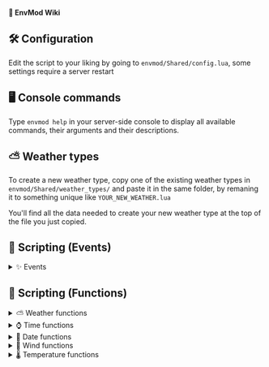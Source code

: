 [boolean]:https://docs.nanos.world/docs/scripting-reference/glossary/basic-types#boolean
[number]:https://docs.nanos.world/docs/scripting-reference/glossary/basic-types#number
[string]:https://docs.nanos.world/docs/scripting-reference/glossary/basic-types#string
[table]:https://docs.nanos.world/docs/scripting-reference/glossary/basic-types#table

[client]:https://docs.nanos.world/docs/next/core-concepts/scripting/authority-concepts#client-side
[server]:https://docs.nanos.world/docs/next/core-concepts/scripting/authority-concepts#server-side
[both]:https://docs.nanos.world/docs/next/core-concepts/scripting/authority-concepts#both-sides

**📘 EnvMod Wiki**

## 🛠️ Configuration
Edit the script to your liking by going to `envmod/Shared/config.lua`, some settings require a server restart

## 🖥️ Console commands
Type `envmod help` in your server-side console to display all available commands, their arguments and their descriptions.

## ⛅ Weather types
To create a new weather type, copy one of the existing weather types in `envmod/Shared/weather_types/` and paste it in the same folder, by remaning it to something unique like `YOUR_NEW_WEATHER.lua`

You'll find all the data needed to create your new weather type at the top of the file you just copied.

## 📜 Scripting (Events)
<details><summary>✨ Events</summary>

### [🔹🔸][both] `"EnvMod:OnLoaded"`
###### Called once EnvMod if fully loaded

### [🔹🔸][both] `"EnvMod:OnTimeChange"`
###### Called after a time updated
<details><summary>Parameters</summary>

| Type                  | Description  |
| --------------------  |:------------- 
| [number]              | The new time (from 0 to 1440)
</details>

### [🔹🔸][both] `"EnvMod:OnNewDayStarted"`
###### Called when a new day started
<details><summary>Parameters</summary>

| Type                  | Description  |
| --------------------  |:------------- 
| [number]              | The new day
</details>

### [🔹🔸][both] `"EnvMod:OnDayStart"`
###### Called when the day cycle started

### [🔹🔸][both] `"EnvMod:OnNightStart"`
Called when the night cycle started

### [🔹🔸][both] `"EnvMod:OnWeatherChange"`
###### Called on weather change
<details><summary>Parameters</summary>

| Type                  | Description  |
| --------------------  |:------------- 
| [table]               | The new weather type
| [table]               | The old weather type
</details>

### [🔹🔸][both] `"EnvMod:OnWindSpeedChange"`
###### Called after the wind speed has changed
<details><summary>Parameters</summary>

| Type                  | Description  |
| --------------------  |:------------- 
| [number]              | The new wind speed
| [number]              | The old wind speed
</details>

### [🔹🔸][both] `"EnvMod:OnWindSpeedChange"`
###### Called after the wind direction has changed
<details><summary>Parameters</summary>

| Type                  | Description  |
| --------------------  |:------------- 
| [number]              | The new wind direction
| [number]              | The old wind direction
</details>

### [🔹🔸][both] `"EnvMod:OnTemperatureChange"`
###### Called after the temperature has changed
<details><summary>Parameters</summary>

| Type                  | Description  |
| --------------------  |:------------- 
| [number]              | The new temperature
| [number]              | The old temperature
</details>
</details>

## 📜 Scripting (Functions)

<details><summary>⛅ Weather functions</summary>

### [🔹🔸][both] `EnvMod:SetWeather( xWeather )`
Set the current weather type (will be networked to all players when called on server)
###### Parameters
| Type                  | Parameter         | Default Value     | Description  |
| --------------------  |:----------------  |:----------------- |:------------- 
| [number] or [string]  | xWeather          |                   | Weather type (ID or name)
###### Returns
| Type                  | Description  |
| --------------------  |:------------- 
| [boolean]             | If weather was changed successfully


### [🔹🔸][both] `EnvMod:GetWeather()`
Get the current weather type metatable, usefull to access it's functions
###### Returns
| Type                  | Description  |
| --------------------  |:------------- 
| [table]               | Weather type

### [🔹🔸][both] `EnvMod:GetWeatherType( iWeatherID )`
Get a weather type metatable, usefull to access it's functions
###### Parameters
| Type                  | Parameter         | Default Value     | Description  |
| --------------------  |:----------------  |:----------------- |:------------- 
| [number]              | iWeatherID        |                   | Weather type (ID)
###### Returns
| Type                  | Description  |
| --------------------  |:------------- 
| [table]               | Weather type

### [🔹🔸][both] `EnvMod:GetWeatherID()`
Get the actual weather ID
###### Returns
| Type                  | Description  |
| --------------------  |:------------- 
| [number]              | Weather ID

### [🔹🔸][both] `EnvMod:IsRaining()`
Return if it's raining
###### Returns
| Type                  | Description  |
| --------------------  |:------------- 
| [boolean]             | Is raining

### [🔹🔸][both] `EnvMod:IsSnowing()`
Return if it's snowing
###### Returns
| Type                  | Description  |
| --------------------  |:------------- 
| [boolean]             | Is snowing

### [🔹🔸][both] `EnvMod:IsThunder()`
Return if there's thunder
###### Returns
| Type                  | Description  |
| --------------------  |:------------- 
| [boolean]             | Is thunder
</details>

<details><summary>⌚ Time functions</summary>

### [🔹🔸][both] `EnvMod:SetTime( iTime )`
Set the current time (will be networked to all players when called on server)
###### Parameters
| Type                  | Parameter         | Default Value     | Description  |
| --------------------  |:----------------  |:----------------- |:------------- 
| [number]              | iTime             |                   | Time (0-1440)

### [🔹🔸][both] `EnvMod:GetTime()`
Returns the current time
###### Returns
| Type                  | Description  |
| --------------------  |:------------- 
| [number]              | Actual time (0-1440)

### [🔹🔸][both] `EnvMod:GetHours()`
Returns the current hours
###### Returns
| Type                  | Description  |
| --------------------  |:------------- 
| [number]              | Actual hours (0-24)

### [🔹🔸][both] `EnvMod:GetMinutes()`
Returns the current minutes
###### Returns
| Type                  | Description  |
| --------------------  |:------------- 
| [number]              | Actual minutes (0-60)

### [🔹🔸][both] `EnvMod:GetSeconds()`
Returns the current seconds
###### Returns
| Type                  | Description  |
| --------------------  |:------------- 
| [number]              | Actual minutes (0-60)

### [🔹🔸][both] `EnvMod:GetFormattedTime( bReturnSeconds )`
Formatted time, with leading "0" for minutes and seconds, in the "00:00" format
###### Parameters
| Type                  | Parameter         | Default Value     | Description  |
| --------------------  |:----------------  |:----------------- |:------------- 
| [boolean]             | bReturnSeconds    | `false`           | Show seconds
###### Returns
| Type                  | Description  |
| --------------------  |:------------- 
| [string]               | Formatted time

### [🔹🔸][both] `EnvMod:IsDay()`
Returns if we're in a day cycle
###### Returns
| Type                  | Description  |
| --------------------  |:------------- 
| [boolean]             | Is day

### [🔹🔸][both] `EnvMod:IsNight()`
Returns if we're in a night cycle
###### Returns
| Type                  | Description  |
| --------------------  |:------------- 
| [boolean]             | Is night
</details>

<details><summary>📆 Date functions</summary>

### [🔹][server] `EnvMod:SetDay( iDay )`
Set the current day (will be networked to all players)
###### Parameters
| Type                  | Parameter         | Default Value     | Description  |
| --------------------  |:----------------  |:----------------- |:------------- 
| [number]              | iDay              |                   | The day to set

### [🔹🔸][both] `EnvMod:GetDay()`
Returns the current day
###### Returns
| Type                  | Description  |
| --------------------  |:------------- 
| [number]              | Day

### [🔹🔸][both] `EnvMod:GetDate( iDay )`
Returns a date, month and year, based on a certain day
###### Parameters
| Type                  | Parameter         | Default Value         | Description  |
| --------------------  |:----------------  |:-----------------     |:------------- 
| [number]              | iDay              | `nil` (actual day)    | The day you want to convert to dd, mm, yyyy
###### Returns
| Type                  | Description  |
| --------------------  |:------------- 
| [number]              | Day
| [number]              | Month
| [number]              | Year

### [🔹🔸][both] `EnvMod:GetFormattedDate( bNumeric, iDay )`
Returns the formatted date
###### Parameters
| Type                  | Parameter         | Default Value         | Description  |
| --------------------  |:----------------  |:-----------------     |:------------- 
| [number]              | bNumeric          | `false`               | true: Format to DD-MM-YYYY if true, false: DD Month YYYY
| [number]              | iDay              | `nil` (actual day)    | The day you want to format
###### Returns
| Type                  | Description  |
| --------------------  |:------------- 
| [string]              | Formatted date
</details>

<details><summary>💨 Wind functions</summary>

<!-- ### [🔹][server] `EnvMod:SetWindSpeed( fSpeed )`
Set the actual wind speed (will be networked to all players)
###### Parameters
| Type                  | Parameter         | Default Value     | Description  |
| --------------------  |:----------------  |:----------------- |:------------- 
| [number][number]           | fSpeed            |                   | The wind speed to set
### [🔹][server] `EnvMod:SetWindDirection( fDirection )`
Set the actual wind direction between -180 and 180 (will be networked to all players)
###### Parameters
| Type                  | Parameter         | Default Value     | Description  |
| --------------------  |:----------------  |:----------------- |:------------- 
| [number][number]           | fDirection        |                   | The wind direction to set -->
### [🔹🔸][both] `EnvMod:GetWindSpeed()`
Get the current wind speed
###### Returns
| Type                  | Description  |
| --------------------  |:------------- 
| [number]              | Current wind speed, in Km/h

### [🔹🔸][both] `EnvMod:GetWindDirection()`
Get the current wind direction between -180 and 180
###### Returns
| Type                  | Description  |
| --------------------  |:------------- 
| [number]              | Current wind direction

### [🔹🔸][both] `EnvMod:GetFormattedWindSpeed( bMPH )`
Return the actual formatted wind speed, formatted in the format "00UNIT" (30Km/h, 98MPH, etc..)
###### Parameters
| Type                  | Parameter         | Default Value     | Description  |
| --------------------  |:----------------  |:----------------- |:------------- 
| [boolean]             | bMPH              | `false`           | Use the MPH unit instead of Km/h
###### Returns
| Type                  | Description  |
| --------------------  |:------------- 
| [string]              | Formatted wind speed

### [🔹🔸][both] `EnvMod:GetFormattedWindDirection()`
Return the actual formatted wind direction (N/E, S/W, N, etc..)
###### Returns
| Type                  | Description  |
| --------------------  |:------------- 
| [string]              | Formatted wind direction
</details>

<details><summary>🌡️ Temperature functions</summary>

<!-- ### [🔹][server] `EnvMod:SetTemperature( fTemperature, bFahrenheit )`
Set the current temperature on the server (will be networked to all players)
###### Parameters
| Type                  | Parameter         | Default Value     | Description  |
| --------------------  |:----------------  |:----------------- |:------------- 
| [number]              | fTemperature      |                   | The temperature to set
| [boolean]             | bFahrenheit       | `false`           | Use the fahrenheit unit instead of celcius -->

### [🔹🔸][both] `EnvMod:GetTemperature( bFahrenheit )`
Get the current temperature
###### Parameters
| Type                  | Parameter         | Default Value     | Description  |
| --------------------  |:----------------  |:----------------- |:------------- 
| [boolean]             | bFahrenheit       | `false`           | Use the fahrenheit unit instead of celcius
###### Returns
| Type                  | Description  |
| --------------------  |:------------- 
| [number]              | Current temperature

### [🔹🔸][both] `EnvMod:GetFormattedTemperature( bFahrenheit )`
Get the current temperature, formatted in the format "00°UNIT" (30°C, 98°F, etc..)
###### Parameters
| Type                  | Parameter         | Default Value     | Description  |
| --------------------  |:----------------  |:----------------- |:------------- 
| [boolean]             | bFahrenheit       | `false`           | Use the fahrenheit unit instead of celcius
###### Returns
| Type                  | Description  |
| --------------------  |:------------- 
| [string]              | Formatted temperature

### [🔹🔸][both] `EnvMod:CelciusToFahrenheit( fTemperature )`
Util function that converts a temperature in Celcius to Fehrenheit
###### Parameters
| Type                  | Parameter         | Default Value     | Description  |
| --------------------  |:----------------  |:----------------- |:------------- 
| [number]              | fTemperature      |                   | Temperature to convert, in °C
###### Returns
| Type                  | Description  |
| --------------------  |:------------- 
| [number]              | Converted temperature, in °F

### [🔹🔸][both] `EnvMod:FahrenheitToCelcius( fTemperature )`
Util function that converts a temperature in Fehrenheit to Celcius
###### Parameters
| Type                  | Parameter         | Default Value     | Description  |
| --------------------  |:----------------  |:----------------- |:------------- 
| [number]              | fTemperature      |                   | Temperature to convert, in °F
###### Returns
| Type                  | Description  |
| --------------------  |:------------- 
| [number]              | Converted temperature, in °C

</details>